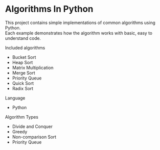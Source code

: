 # Algorithms In Python

This project contains simple implementations of common algorithms using Python.  
Each example demonstrates how the algorithm works with basic, easy to understand code.

Included algorithms
- Bucket Sort  
- Heap Sort  
- Matrix Multiplication  
- Merge Sort  
- Priority Queue  
- Quick Sort  
- Radix Sort

Language
- Python

Algorithm Types
- Divide and Conquer
- Greedy
- Non-comparison Sort
- Priority Queue